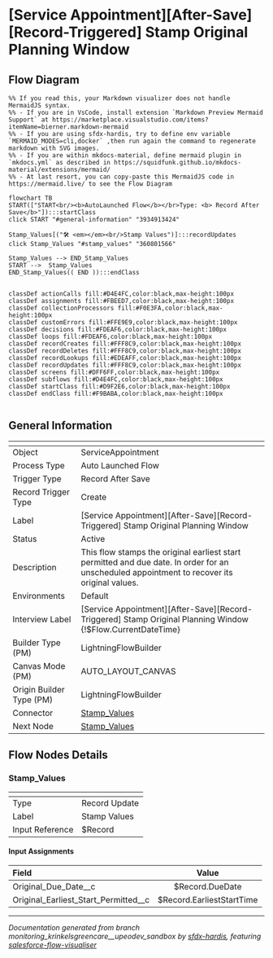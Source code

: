 # [Service Appointment][After-Save][Record-Triggered] Stamp Original Planning Window

## Flow Diagram

```mermaid
%% If you read this, your Markdown visualizer does not handle MermaidJS syntax.
%% - If you are in VsCode, install extension `Markdown Preview Mermaid Support` at https://marketplace.visualstudio.com/items?itemName=bierner.markdown-mermaid
%% - If you are using sfdx-hardis, try to define env variable `MERMAID_MODES=cli,docker` ,then run again the command to regenerate markdown with SVG images.
%% - If you are within mkdocs-material, define mermaid plugin in `mkdocs.yml` as described in https://squidfunk.github.io/mkdocs-material/extensions/mermaid/
%% - At last resort, you can copy-paste this MermaidJS code in https://mermaid.live/ to see the Flow Diagram

flowchart TB
START(["START<br/><b>AutoLaunched Flow</b></br>Type: <b> Record After Save</b>"]):::startClass
click START "#general-information" "3934913424"

Stamp_Values[("🛠️ <em></em><br/>Stamp Values")]:::recordUpdates
click Stamp_Values "#stamp_values" "360801566"

Stamp_Values --> END_Stamp_Values
START -->  Stamp_Values
END_Stamp_Values(( END )):::endClass


classDef actionCalls fill:#D4E4FC,color:black,max-height:100px
classDef assignments fill:#FBEED7,color:black,max-height:100px
classDef collectionProcessors fill:#F0E3FA,color:black,max-height:100px
classDef customErrors fill:#FFE9E9,color:black,max-height:100px
classDef decisions fill:#FDEAF6,color:black,max-height:100px
classDef loops fill:#FDEAF6,color:black,max-height:100px
classDef recordCreates fill:#FFF8C9,color:black,max-height:100px
classDef recordDeletes fill:#FFF8C9,color:black,max-height:100px
classDef recordLookups fill:#EDEAFF,color:black,max-height:100px
classDef recordUpdates fill:#FFF8C9,color:black,max-height:100px
classDef screens fill:#DFF6FF,color:black,max-height:100px
classDef subflows fill:#D4E4FC,color:black,max-height:100px
classDef startClass fill:#D9F2E6,color:black,max-height:100px
classDef endClass fill:#F9BABA,color:black,max-height:100px


```

## General Information

|<!-- -->|<!-- -->|
|:---|:---|
|Object|ServiceAppointment|
|Process Type| Auto Launched Flow|
|Trigger Type| Record After Save|
|Record Trigger Type| Create|
|Label|[Service Appointment][After-Save][Record-Triggered] Stamp Original Planning Window|
|Status|Active|
|Description|This flow stamps the original earliest start permitted and due date. In order for an unscheduled appointment to recover its original values.|
|Environments|Default|
|Interview Label|[Service Appointment][After-Save][Record-Triggered] Stamp Original Planning Window {!$Flow.CurrentDateTime}|
| Builder Type (PM)|LightningFlowBuilder|
| Canvas Mode (PM)|AUTO_LAYOUT_CANVAS|
| Origin Builder Type (PM)|LightningFlowBuilder|
|Connector|[Stamp_Values](#stamp_values)|
|Next Node|[Stamp_Values](#stamp_values)|


## Flow Nodes Details

### Stamp_Values

|<!-- -->|<!-- -->|
|:---|:---|
|Type|Record Update|
|Label|Stamp Values|
|Input Reference|$Record|


#### Input Assignments

|Field|Value|
|:-- |:--: |
|Original_Due_Date__c|$Record.DueDate|
|Original_Earliest_Start_Permitted__c|$Record.EarliestStartTime|








___

_Documentation generated from branch monitoring_krinkelsgreencare__upeodev_sandbox by [sfdx-hardis](https://sfdx-hardis.cloudity.com), featuring [salesforce-flow-visualiser](https://github.com/toddhalfpenny/salesforce-flow-visualiser)_